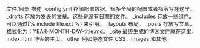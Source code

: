 文件/目录	描述
_config.yml	存储配置数据。很多全局的配置或者指令写在这里。
_drafts	存放为发表的文章。这些是没有日期的文件。
_includes	存放一些组件。可以通过{% include file.ext %} 来引用。
_layouts	布局。
_posts	存放写文章，格式化为：YEAR-MONTH-DAY-title.md。
_site	最终生成的博客文件就在这里。
index.html	博客的主页。
other	例如静态文件 CSS，Images 和其他。
